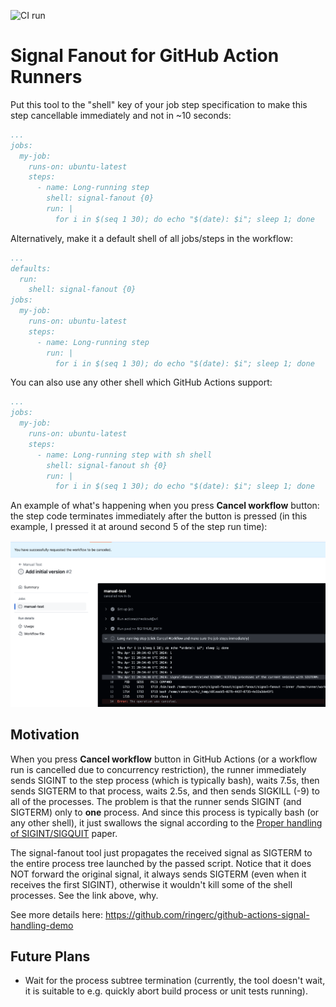 ![CI run](https://github.com/dimikot/signal-fanout/actions/workflows/ci.yml/badge.svg?branch=main)

# Signal Fanout for GitHub Action Runners

Put this tool to the "shell" key of your job step specification to make this
step cancellable immediately and not in ~10 seconds:

```yml
...
jobs:
  my-job:
    runs-on: ubuntu-latest
    steps:
      - name: Long-running step
        shell: signal-fanout {0}
        run: |
          for i in $(seq 1 30); do echo "$(date): $i"; sleep 1; done
```

Alternatively, make it a default shell of all jobs/steps in the workflow:

```yml
...
defaults:
  run:
    shell: signal-fanout {0}
jobs:
  my-job:
    runs-on: ubuntu-latest
    steps:
      - name: Long-running step
        run: |
          for i in $(seq 1 30); do echo "$(date): $i"; sleep 1; done
```

You can also use any other shell which GitHub Actions support:

```yml
...
jobs:
  my-job:
    runs-on: ubuntu-latest
    steps:
      - name: Long-running step with sh shell
        shell: signal-fanout sh {0}
        run: |
          for i in $(seq 1 30); do echo "$(date): $i"; sleep 1; done
```

An example of what's happening when you press **Cancel workflow** button: the
step code terminates immediately after the button is pressed (in this example, I
pressed it at around second 5 of the step run time):

<img alt="picture of a canceled github workflow run" src="canceled-run.png"/>

## Motivation

When you press **Cancel workflow** button in GitHub Actions (or a workflow run
is cancelled due to concurrency restriction), the runner immediately sends
SIGINT to the step process (which is typically bash), waits 7.5s, then sends
SIGTERM to that process, waits 2.5s, and then sends SIGKILL (-9) to all of the
processes. The problem is that the runner sends SIGINT (and SIGTERM) only to
**one** process. And since this process is typically bash (or any other shell),
it just swallows the signal according to the [Proper handling of
SIGINT/SIGQUIT](https://www.cons.org/cracauer/sigint.html) paper.

The signal-fanout tool just propagates the received signal as SIGTERM to the
entire process tree launched by the passed script. Notice that it does NOT
forward the original signal, it always sends SIGTERM (even when it receives the
first SIGINT), otherwise it wouldn't kill some of the shell processes. See the
link above, why.

See more details here: https://github.com/ringerc/github-actions-signal-handling-demo

## Future Plans

- Wait for the process subtree termination (currently, the tool doesn't wait, it
  is suitable to e.g. quickly abort build process or unit tests running).
